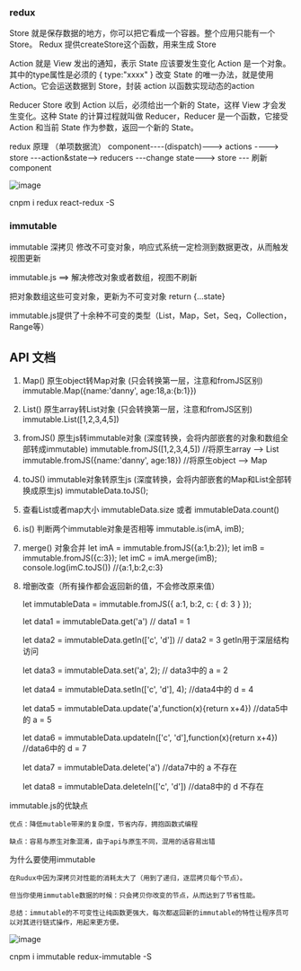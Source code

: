 ### redux
Store 
就是保存数据的地方，你可以把它看成一个容器。整个应用只能有一个 Store。 Redux 提供createStore这个函数，用来生成 Store

Action 
就是 View 发出的通知，表示 State 应该要发生变化 Action 是一个对象。其中的type属性是必须的 { type:"xxxx" }
改变 State 的唯一办法，就是使用 Action。它会运送数据到 Store，封装 action 以函数实现动态的action

Reducer
Store 收到 Action 以后，必须给出一个新的 State，这样 View 才会发生变化。这种 State 的计算过程就叫做 Reducer，Reducer 是一个函数，它接受 Action 和当前 State 作为参数，返回一个新的 State。

redux 原理 （单项数据流）
component----(dispatch)---> actions ----> store ---action&state--> reducers ---change state---> store --- 刷新 component

![image](http://www.ruanyifeng.com/blogimg/asset/2016/bg2016091802.jpg)

cnpm i redux react-redux -S


### immutable
immutable 深拷贝 修改不可变对象，响应式系统一定检测到数据更改，从而触发视图更新

immutable.js ==> 解决修改对象或者数组，视图不刷新

把对象数组这些可变对象，更新为不可变对象 return {...state}

immutable.js提供了十余种不可变的类型（List，Map，Set，Seq，Collection，Range等）

## API 文档
1. Map() 原生object转Map对象 (只会转换第一层，注意和fromJS区别) immutable.Map({name:'danny', age:18,a:{b:1}})

2. List() 原生array转List对象 (只会转换第一层，注意和fromJS区别) immutable.List([1,2,3,4,5])

3. fromJS() 原生js转immutable对象 (深度转换，会将内部嵌套的对象和数组全部转成immutable) immutable.fromJS([1,2,3,4,5]) //将原生array --> List immutable.fromJS({name:'danny', age:18}) //将原生object --> Map

4. toJS() immutable对象转原生js (深度转换，会将内部嵌套的Map和List全部转换成原生js) immutableData.toJS();

5. 查看List或者map大小
    immutableData.size 或者 immutableData.count()

6. is() 判断两个immutable对象是否相等 immutable.is(imA, imB);

7. merge() 对象合并 
    let imA = immutable.fromJS({a:1,b:2});
    let imB = immutable.fromJS({c:3});
    let imC = imA.merge(imB);
    console.log(imC.toJS()) //{a:1,b:2,c:3}

8. 增删改查（所有操作都会返回新的值，不会修改原来值）

    let immutableData = immutable.fromJS({ a:1, b:2, c: { d: 3 } });
    
    let data1 = immutableData.get('a') // data1 = 1
    
    let data2 = immutableData.getIn(['c', 'd']) // data2 = 3 getIn用于深层结构访问
    
    let data3 = immutableData.set('a', 2); // data3中的 a = 2
    
    let data4 = immutableData.setIn(['c', 'd'], 4); //data4中的 d = 4
    
    let data5 = immutableData.update('a',function(x){return x+4}) //data5中的 a = 5
    
    let data6 = immutableData.updateIn(['c', 'd'],function(x){return x+4}) //data6中的 d = 7
    
    let data7 = immutableData.delete('a') //data7中的 a 不存在
    
    let data8 = immutableData.deleteIn(['c', 'd']) //data8中的 d 不存在

immutable.js的优缺点

    优点：降低mutable带来的复杂度，节省内存，拥抱函数式编程
    
    缺点：容易与原生对象混淆，由于api与原生不同，混用的话容易出错
    
为什么要使用immutable

    在Rudux中因为深拷贝对性能的消耗太大了（用到了递归，逐层拷贝每个节点）。
    
    但当你使用immutable数据的时候：只会拷贝你改变的节点，从而达到了节省性能。
    
    总结：immutable的不可变性让纯函数更强大，每次都返回新的immutable的特性让程序员可以对其进行链式操作，用起来更方便。

![image](https://img-blog.csdnimg.cn/img_convert/6fdae931cf4aec5140614f0b99b05c85.gif)

cnpm i immutable redux-immutable -S

